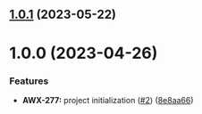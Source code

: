 ## [1.0.1](https://github.com/adeo-opensource/goawx/compare/v1.0.0...v1.0.1) (2023-05-22)

# 1.0.0 (2023-04-26)


### Features

* **AWX-277:** project initialization ([#2](https://github.com/adeo-opensource/goawx/issues/2)) ([8e8aa66](https://github.com/adeo-opensource/goawx/commit/8e8aa662e86a80d13f7646ead09f2d93699b5ed3))
